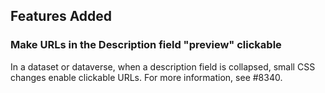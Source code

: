 ## Features Added

### Make URLs in the Description field "preview" clickable
In a dataset or dataverse, when a description field is collapsed, small CSS changes enable clickable URLs. For more information, see #8340.